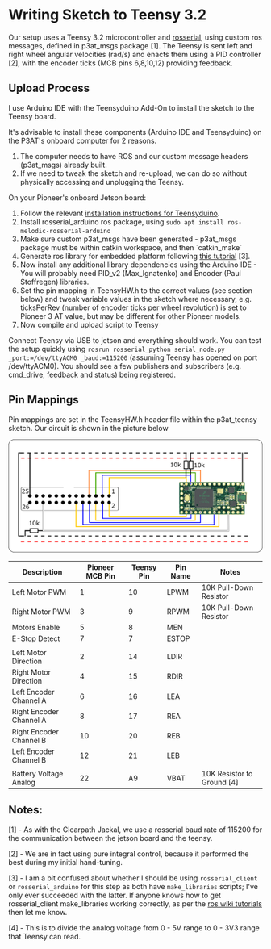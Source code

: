 # Writing Sketch to Teensy 3.2

Our setup uses a Teensy 3.2 microcontroller and [rosserial](http://wiki.ros.org/rosserial), using custom ros messages, defined in p3at_msgs package [1]. The Teensy is sent left and right wheel angular velocities (rad/s) and enacts them using a PID controller [2], with the encoder ticks (MCB pins 6,8,10,12) providing feedback.

## Upload Process

I use Arduino IDE with the Teensyduino Add-On to install the sketch to the Teensy board. 

It's advisable to install these components (Arduino IDE and Teensyduino) on the P3AT's onboard computer for 2 reasons. 

<ol>
  <li>The computer needs to have ROS and our custom message headers (p3at_msgs) already built.</li>
  <li>If we need to tweak the sketch and re-upload, we can do so without physically accessing and unplugging the Teensy.</li>
</ol>

On your Pioneer's onboard Jetson board:
<ol>
  <li>Follow the relevant <a href="https://www.pjrc.com/teensy/td_download.html">installation instructions for Teensyduino</a>. </li>
  <li>Install rosserial_arduino ros package, using <code>sudo apt install ros-melodic-rosserial-arduino</code></li>
  <li>Make sure custom p3at_msgs have been generated - p3at_msgs package must be within catkin workspace, and then `catkin_make`</li>
  <li>Generate ros library for embedded platform following <a href="http://wiki.ros.org/rosserial_arduino/Tutorials/Arduino%20IDE%20Setup">this tutorial</a> [3].</li>
  <li>Now install any additional library dependencies using the Arduino IDE - You will probably need PID_v2 (Max_Ignatenko) and Encoder (Paul Stoffregen) libraries.</li>
  <li>Set the pin mapping in TeensyHW.h to the correct values (see section below) and tweak variable values in the sketch where necessary, e.g. ticksPerRev (number of encoder ticks per wheel revolution) is set to Pioneer 3 AT value, but may be different for other Pioneer models. </li>
  <li>Now compile and upload script to Teensy</li>
</ol>

Connect Teensy via USB to jetson and everything should work. You can test the setup quickly using `rosrun rosserial_python serial_node.py _port:=/dev/ttyACM0 _baud:=115200` (assuming Teensy has opened on port /dev/ttyACM0). You should see a few publishers and subscribers (e.g. cmd_drive, feedback and status) being registered. 



## Pin Mappings

Pin mappings are set in the TeensyHW.h header file within the p3at_teensy sketch. Our circuit is shown in the picture below 

<img src="https://github.com/Gregory-Baker/p3at/blob/main/p3at_resources/p3at_teensy_mcb_hookup_v2.png" alt="Teensy <-> Pioneer MCB Circuit" width="600"/>

| Description       | Pioneer MCB Pin | Teensy Pin  | Pin Name    | Notes         |
| ----              | ----            | ----        | ----        | ----          |
| Left Motor PWM    | 1               | 10          | LPWM        | 10K Pull-Down Resistor |
| Right Motor PWM   | 3               | 9           | RPWM        | 10K Pull-Down Resistor |
| Motors Enable     | 5               | 8           | MEN         | |
| E-Stop Detect     | 7               | 7           | ESTOP       | |
| | | |
| Left Motor Direction    | 2           | 14          | LDIR        | |
| Right Motor Direction   | 4           | 15          | RDIR        | |
| Left Encoder Channel A  | 6           | 16          | LEA         | |
| Right Encoder Channel A | 8           | 17          | REA         | |
| Right Encoder Channel B | 10          | 20          | REB         | |
| Left Encoder Channel B  | 12          | 21          | LEB         | |
| | | |
| Battery Voltage Analog  | 22          | A9          | VBAT        | 10K Resistor to Ground [4] |

## Notes:

[1] - As with the Clearpath Jackal, we use a rosserial baud rate of 115200 for the communication between the jetson board and the teensy.

[2] - We are in fact using pure integral control, because it performed the best during my initial hand-tuning.

[3] - I am a bit confused about whether I should be using <code>rosserial_client</code> or <code>rosserial_arduino</code> for this step as both have `make_libraries` scripts; I've only ever succeeded with the latter. If anyone knows how to get rosserial_client make_libraries working correctly, as per the [ros wiki tutorials](http://wiki.ros.org/rosserial_arduino/Tutorials/Adding%20Custom%20Message) then let me know.

[4] - This is to divide the analog voltage from 0 - 5V range to 0 - 3V3 range that Teensy can read.
